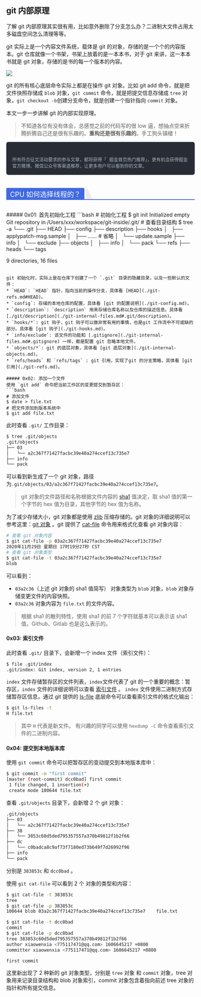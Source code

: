 ## git 内部原理
了解 git 内部原理其实很有用，比如意外删除了分支怎么办？二进制大文件占用太多磁盘空间怎么清理等等。

git 实际上是一个内容文件系统，载体是 git 的对象，存储的是一个个的内容版本。git 仓库就像一个书架，书架上放着的是一本本书，对于 git 来讲，这一本本书就是 git 对象，存储的是书的每一个版本的内容。

![](https://www.zz101z.com/uploads/2019/0328/5c9c305b11a44.jpg)

git 的所有核心底层命令实际上都是在操作 git 对象。比如 git add 命令，就是把文件快照存储成 `blob` 对象，`git commit` 命令，就是把提交信息存储成 `tree` 对象，`git checkout -b`创建分支命令，就是创建一个指针指向 `commit` 对象。

本文一步一步讲解 git 的内部实现原理。

<blockquote>
<p>不知道各位有没有体会，总感觉之前的代码写的很 low 逼，想抽点空来折腾折腾自己还是很有乐趣的。<strong>重构还是很有乐趣的</strong>。手工狗头镇楼！</p>
</blockquote>


<div>
<pre data-tool="mdnice编辑器" style="margin-top: 10px;margin-bottom: 10px;border-radius: 5px;" data-darkmode-color-16069084740659="rgb(163, 163, 163)" data-darkmode-original-color-16069084740659="rgb(0,0,0)"><span style="display: block;background: url(&quot;https://img.alicdn.com/tfs/TB1oxKyosieb18jSZFvXXaI3FXa-450-130.png&quot;) 10px 10px / 40px no-repeat rgb(40, 44, 52);height: 30px;width: 100%;margin-bottom: -7px;border-radius: 5px;" data-darkmode-color-16069084740659="rgb(0,0,0)" data-darkmode-original-color-16069084740659="rgb(0,0,0)" data-darkmode-bgimage-16069084740659="1" class="js_darkmode__bg__0 js_darkmode__28" data-style="display: block; background: url(&quot;https://img.alicdn.com/tfs/TB1oxKyosieb18jSZFvXXaI3FXa-450-130.png&quot;) 10px 10px / 40px no-repeat rgb(40, 44, 52); height: 30px; width: 100%; margin-bottom: -7px; border-radius: 5px;"></span><code style="overflow-x: auto;padding: 16px;color: #abb2bf;display: -webkit-box;font-family: Operator Mono, Consolas, Monaco, Menlo, monospace;font-size: 12px;-webkit-overflow-scrolling: touch;padding-top: 15px;background: #282c34;border-radius: 5px;" data-darkmode-color-16069084740659="rgb(171, 178, 191)" data-darkmode-original-color-16069084740659="rgb(171, 178, 191)" data-darkmode-bgcolor-16069084740659="rgb(49, 54, 63)" data-darkmode-original-bgcolor-16069084740659="rgb(40, 44, 52)" data-style="overflow-x: auto; padding: 15px 16px 16px; color: rgb(171, 178, 191); display: -webkit-box; font-family: &quot;Operator Mono&quot;, Consolas, Monaco, Menlo, monospace; font-size: 12px; background: rgb(40, 44, 52); border-radius: 5px;" class="js_darkmode__29">所有符合征文活动要求的参与文章，都将获得「&nbsp;掘金首页热门推荐」，更有机会获得掘金官方微博、微信公众号等渠道推荐，让更多用户可以看到你的文章。<br data-darkmode-color-16069084740659="rgb(171, 178, 191)" data-darkmode-original-color-16069084740659="rgb(171, 178, 191)" data-darkmode-bgcolor-16069084740659="rgb(49, 54, 63)" data-darkmode-original-bgcolor-16069084740659="rgb(40, 44, 52)"></code></pre>
</div>


<h3 style="color: inherit;line-height: inherit;padding: 0px;margin: 1.6em 0px;font-weight: bold;border-bottom: 2px solid rgb(65, 105, 225);font-size: 1.3em;" data-darkmode-color-16069092717197="rgb(163, 163, 163)" data-darkmode-original-color-16069092717197="rgb(62, 62, 62)"><span style="font-size: inherit;line-height: inherit;margin: 0px;display: inline-block;font-weight: normal;background: rgb(65, 105, 225);color: rgb(255, 255, 255);padding: 3px 10px 1px;border-top-right-radius: 3px;border-top-left-radius: 3px;margin-right: 3px;" data-darkmode-color-16069092717197="rgb(255, 255, 255)" data-darkmode-original-color-16069092717197="rgb(255, 255, 255)" data-darkmode-bgcolor-16069092717197="rgb(65, 105, 225)" data-darkmode-original-bgcolor-16069092717197="rgb(65, 105, 225)">CPU 如何选择线程的？</span><span style="display: inline-block;vertical-align: bottom;border-bottom: 36px solid rgb(239, 235, 233);border-right: 20px solid transparent;" data-darkmode-color-16069092717197="rgb(163, 163, 163)" data-darkmode-original-color-16069092717197="rgb(62, 62, 62)" data-style="display: inline-block; vertical-align: bottom; border-bottom: 36px solid rgb(239, 235, 233); border-right: 20px solid transparent;" class="js_darkmode__18"> </span></h3>
##### 0x01: 首先初始化工程
```bash
# 初始化工程
$ git init
Initialized empty Git repository in /Users/xxx/workspace/git-inside/.git/
# 查看目录结构
$ tree -a
└── .git
    ├── HEAD
    ├── config
    ├── description
    ├── hooks
    │   ├── applypatch-msg.sample
    │   ├── ......                  # 省略
    │   └── update.sample
    ├── info
    │   └── exclude
    ├── objects
    │   ├── info
    │   └── pack
    └── refs
        ├── heads
        └── tags

9 directories, 16 files
```

git 初始化时，实际上是在仓库下创建了一个 `.git` 目录的隐藏目录，以及一些默认的文件：
* `HEAD`: `HEAD` 指针，指向当前的操作分支，具体看 [HEAD](./git-refs.md#HEAD)。
* `config`: 存储的本地仓库的配置，具体看 [git 的配置说明](./git-config.md)。
* `description`: `description` 用来存储仓库名称以及仓库的描述信息。具体看 [./git/description](./git-internal-files.md#.git/description)。
* `hooks/*`: git 钩子，git 钩子可以做非常有用的事情，也是git 工作流中不可或缺的部分。具体看 [git 钩子](./git-hooks.md)。
* `info/exclude`: 该文件的功能和 [.gitignore](./git-internal-files.md#.gitignore) 一样，都是配置 git 忽略本地文件。
* `objects/*`: git 的底层对象，具体看 [git 底层对象](./git-internal-objects.md)。
* `refs/heads` 和 `refs/tags` : git 引用，实现了git 的分支策略，具体看 [git 引用](./git-refs.md)。

##### 0x02: 添加一个文件
使用 `git add` 命令把当前工作区的变更提交到暂存区：
```bash
# 添加文件
$ date > file.txt
# 把文件添加到版本系统中
$ git add file.txt
```
此时查看 `.git/` 工作目录：

```bash
$ tree .git/objects
.git/objects
├── 03
│   └── a2c367f71427facbc39e40a274ccef13c735e7
├── info
└── pack
```

可以看到新生成了一个 git 对象，路径为`.git/objects/03/a2c367f71427facbc39e40a274ccef13c735e7`。
> git 对象的文件路径和名称根据文件内容的 [sha1](https://en.wikipedia.org/wiki/SHA-1) 值决定，取 sha1 值的第一个字节的 hex 值为目录，其他字节的 hex 值为名称。

为了减少存储大小，git 对象都是使用 [zlib](http://zlib.net/) 压缩存储的。git 对象的详细说明可以参考这里：[git 对象](./git-internal-objects.md) 。git 提供了 [cat-file](./git-internal-commands.md#git-cat-file) 命令用来格式化查看 git 对象内容：

```bash
# 查看 git 对象内容
$ git cat-file -p 03a2c367f71427facbc39e40a274ccef13c735e7
2020年11月29日 星期日 17时19分27秒 CST
# 查看 git 对象类型
$ git cat-file -t 03a2c367f71427facbc39e40a274ccef13c735e7
blob
```
可以看到：
* `03a2c36`（上述 git 对象的 sha1 值简写） 对象类型为 `blob` 对象，`blob` 对象存储变更文件的内容快照。
* `03a2c36` 对象内容为 `file.txt` 的文件内容。
> 根据 sha1 的散列特性，使用 sha1 的前 7 个字符就基本可以表示该 sha1 值。Github、Gitlab 也是这么表示的。

#### 0x03: 索引文件
此时查看 `.git/` 目录下，会新增一个 index 文件（索引文件）：
```bash
$ file .git/index
.git/index: Git index, version 2, 1 entries
```
`index` 文件存储暂存区的文件列表，`index`文件代表了 git 的一个重要的概念：暂存区，`index` 文件的详细说明可以查看 [索引文件](./git-internal-objects.md#索引文件) 。
`index` 文件使用二进制方式存储暂存区信息，通过 git 提供的 [ls-file](./git-internal-commands.md#git-ls-files) 底层命令可以查看索引文件的格式化输出：

```bash
$ git ls-files -t
H file.txt
```

> 其中 `H` 代表是新文件。
> 有兴趣的同学可以使用 `hexdump -C` 命令查看索引文件的二进制内容。

#### 0x04: 提交到本地版本库

使用 `git commit` 命令可以把暂存区的变动提交到本地版本库中：

```bash
$ git commit -m "first commit"
[master (root-commit) dcc0bad] first commit
 1 file changed, 1 insertion(+)
 create mode 100644 file.txt
```

查看 `.git/objects` 目录下，会新增 2 个 git 对象：

```bash
.git/objects
├── 03
│   └── a2c367f71427facbc39e40a274ccef13c735e7
├── 38
│   └── 3853c60d5ded795357557a370b49812f1b2f66
├── dc
│   └── c0badca8c9af73f7180ed73b649f7d26992f96
├── info
└── pack
```
分别是 `383853c` 和 `dcc0bad` 。

使用 `git cat-file` 可以看到 2 个 对象的类型和内容：
```bash
$ git cat-file -t 383853c
tree
$ git cat-file -p 383853c
100644 blob 03a2c367f71427facbc39e40a274ccef13c735e7	file.txt

$ git cat-file -t dcc0bad
commit
$ git cat-file -p dcc0bad
tree 383853c60d5ded795357557a370b49812f1b2f66
author xiaowenxia <775117471@qq.com> 1606645217 +0800
committer xiaowenxia <775117471@qq.com> 1606645217 +0800

first commit
```
这里新出现了 2 种新的 git 对象类型，分别是 `tree` 对象 和 `commit` 对象，tree 对象用来记录目录结构和 blob 对象索引，commit 对象包含着指向前述 tree 对象的指针和所有提交信息。
